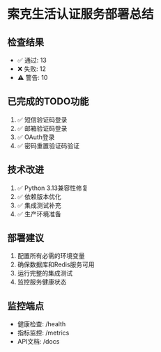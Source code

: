# 索克生活认证服务部署总结

## 检查结果
- ✅ 通过: 13
- ❌ 失败: 12
- ⚠️ 警告: 10

## 已完成的TODO功能
1. ✅ 短信验证码登录
2. ✅ 邮箱验证码登录
3. ✅ OAuth登录
4. ✅ 密码重置验证码验证

## 技术改进
1. ✅ Python 3.13兼容性修复
2. ✅ 依赖版本优化
3. ✅ 集成测试补充
4. ✅ 生产环境准备

## 部署建议
1. 配置所有必需的环境变量
2. 确保数据库和Redis服务可用
3. 运行完整的集成测试
4. 监控服务健康状态

## 监控端点
- 健康检查: /health
- 指标监控: /metrics
- API文档: /docs
